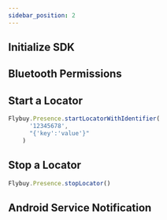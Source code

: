 ```yaml
---
sidebar_position: 2
---
```


## Initialize SDK

## Bluetooth Permissions

## Start a Locator

```jsx
Flybuy.Presence.startLocatorWithIdentifier(
      '12345678',
      "{'key':'value'}"
    )
```

## Stop a Locator

```jsx
Flybuy.Presence.stopLocator()
```

## Android Service Notification

